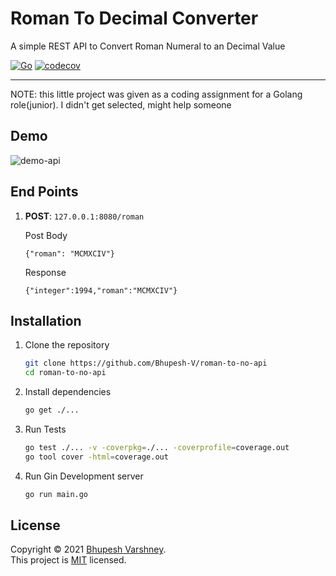 # Roman To Decimal Converter

A simple REST API to Convert Roman Numeral to an Decimal Value

[![Go](https://github.com/Bhupesh-V/roman-to-no-api/actions/workflows/go.yml/badge.svg?branch=main)](https://github.com/Bhupesh-V/roman-to-no-api/actions/workflows/go.yml)
[![codecov](https://codecov.io/gh/Bhupesh-V/roman-to-no-api/branch/main/graph/badge.svg?token=MK95H1VJVL)](https://codecov.io/gh/Bhupesh-V/roman-to-no-api)

---

NOTE:
this little project was given as a coding assignment for a Golang role(junior). I didn't get selected, might help someone

## Demo

![demo-api](https://user-images.githubusercontent.com/34342551/109393971-94726d80-794a-11eb-9632-ef1dbf33a941.gif)


## End Points

1. **POST**: `127.0.0.1:8080/roman`

   Post Body
   ```
   {"roman": "MCMXCIV"}
   ```

   Response
   ```
   {"integer":1994,"roman":"MCMXCIV"}
   ```

## Installation

1. Clone the repository
   ```bash
   git clone https://github.com/Bhupesh-V/roman-to-no-api
   cd roman-to-no-api
   ```

2. Install dependencies
   ```bash
   go get ./...
   ```

3. Run Tests
   ```bash
   go test ./... -v -coverpkg=./... -coverprofile=coverage.out
   go tool cover -html=coverage.out
   ```

4. Run Gin Development server
   ```bash
   go run main.go
   ```


## License

Copyright © 2021 [Bhupesh Varshney](https://github.com/Bhupesh-V).<br />
This project is [MIT](https://github.com/Bhupesh-V/areyouok/blob/master/LICENSE) licensed.

